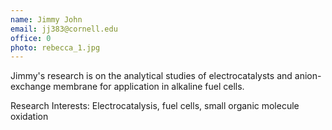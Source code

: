 ```yaml
---
name: Jimmy John
email: jj383@cornell.edu
office: 0
photo: rebecca_1.jpg
---
```

Jimmy's research is on the analytical studies of electrocatalysts and anion-exchange membrane for application in alkaline fuel cells.
 
Research Interests: Electrocatalysis, fuel cells, small organic molecule oxidation